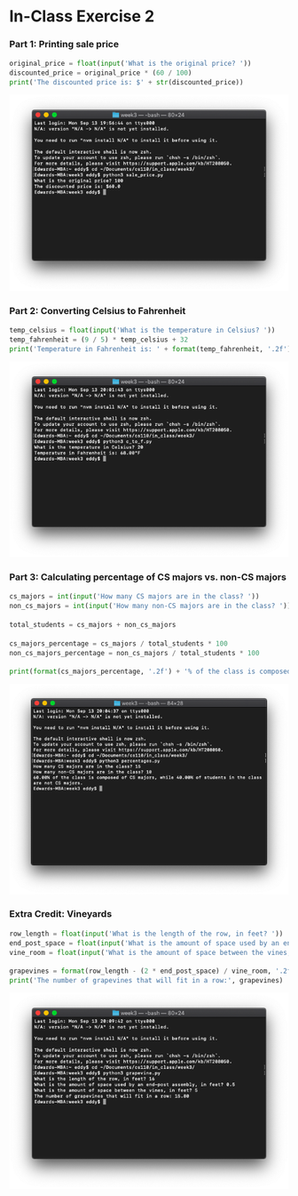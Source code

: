 # In-Class Exercise 2

### Part 1: Printing sale price

```python
original_price = float(input('What is the original price? '))
discounted_price = original_price * (60 / 100)
print('The discounted price is: $' + str(discounted_price))
```

![part1.png](in-class_exercise_2_assets/part1.png)

### Part 2: Converting Celsius to Fahrenheit

```python
temp_celsius = float(input('What is the temperature in Celsius? '))
temp_fahrenheit = (9 / 5) * temp_celsius + 32
print('Temperature in Fahrenheit is: ' + format(temp_fahrenheit, '.2f') + '°F')
```

![part2.png](in-class_exercise_2_assets/part2.png)

### Part 3: Calculating percentage of CS majors vs. non-CS majors

```python
cs_majors = int(input('How many CS majors are in the class? '))
non_cs_majors = int(input('How many non-CS majors are in the class? '))

total_students = cs_majors + non_cs_majors

cs_majors_percentage = cs_majors / total_students * 100
non_cs_majors_percentage = non_cs_majors / total_students * 100

print(format(cs_majors_percentage, '.2f') + '% of the class is composed of CS majors, while ' + format(non_cs_majors_percentage, '.2f') + '% of students in the class are not CS majors.')
```

![part3.png](in-class_exercise_2_assets/part3.png)

### Extra Credit: Vineyards

```python
row_length = float(input('What is the length of the row, in feet? '))
end_post_space = float(input('What is the amount of space used by an end-post assembly, in feet? '))
vine_room = float(input('What is the amount of space between the vines, in feet? '))

grapevines = format(row_length - (2 * end_post_space) / vine_room, '.2f')
print('The number of grapevines that will fit in a row:', grapevines)
```

![ec.png](in-class_exercise_2_assets/ec.png)
